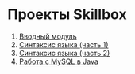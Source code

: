 # Проекты Skillbox

1. [Вводный модуль](https://github.com/v-mgrgt/Skillbox/tree/main/introductoryModule)
2. [Синтаксис языка (часть 1)](https://github.com/v-mgrgt/Skillbox/tree/main/syntaxPart1)
3. [Синтаксис языка (часть 2)](https://github.com/v-mgrgt/Skillbox/tree/main/syntaxPart2)
4. [Работа с MySQL в Java](https://github.com/v-mgrgt/Skillbox/tree/main/jdbc)
